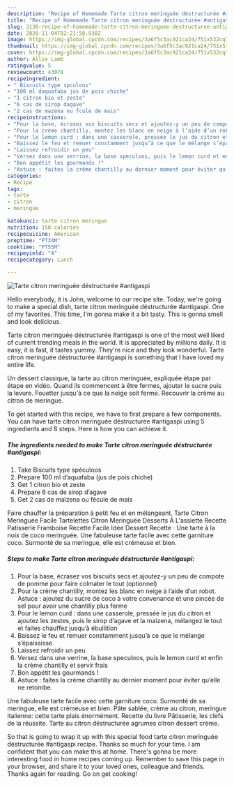 ```yaml
---
description: "Recipe of Homemade Tarte citron meringuée déstructurée #antigaspi"
title: "Recipe of Homemade Tarte citron meringuée déstructurée #antigaspi"
slug: 3138-recipe-of-homemade-tarte-citron-meringuee-destructuree-antigaspi
date: 2020-11-04T02:21:50.930Z
image: https://img-global.cpcdn.com/recipes/3a6f5c3ac921ca24/751x532cq70/tarte-citron-meringuee-destructuree-antigaspi-photo-principale-de-la-recette.jpg
thumbnail: https://img-global.cpcdn.com/recipes/3a6f5c3ac921ca24/751x532cq70/tarte-citron-meringuee-destructuree-antigaspi-photo-principale-de-la-recette.jpg
cover: https://img-global.cpcdn.com/recipes/3a6f5c3ac921ca24/751x532cq70/tarte-citron-meringuee-destructuree-antigaspi-photo-principale-de-la-recette.jpg
author: Allie Lamb
ratingvalue: 5
reviewcount: 43078
recipeingredient:
- " Biscuits type spculoos"
- "100 ml daquafaba jus de pois chiche"
- "1 citron bio et zeste"
- "6 cas de sirop dagave"
- "2 cas de mazena ou fcule de mais"
recipeinstructions:
- "Pour la base, écrasez vos biscuits secs et ajoutez-y un peu de compote de pomme pour faire colmater le tout (optionnel)"
- "Pour la crème chantilly, montez les blanc en neige à l’aide d’un robot. Astuce : ajoutez du sucre de coco à votre convenance et une pincée de sel pour avoir une chantilly plus ferme"
- "Pour le lemon curd : dans une casserole, pressée le jus du citron et ajoutez les zestes, puis le sirop d’agave et la maizena, mélangez le tout et faites chauffez jusqu’à ébullition"
- "Baissez le feu et remuer constamment jusqu’à ce que le mélange s’épaississe"
- "Laissez refroidir un peu"
- "Versez dans une verrine, la base speculoos, puis le lemon curd et enfin la crème chantilly et servir frais"
- "Bon appétit les gourmands !"
- "Astuce : faites la crème chantilly au dernier moment pour éviter qu’elle ne retombe."
categories:
- Recipe
tags:
- tarte
- citron
- meringue

katakunci: tarte citron meringue 
nutrition: 150 calories
recipecuisine: American
preptime: "PT34M"
cooktime: "PT55M"
recipeyield: "4"
recipecategory: Lunch

---
```



![Tarte citron meringuée déstructurée #antigaspi](https://img-global.cpcdn.com/recipes/3a6f5c3ac921ca24/751x532cq70/tarte-citron-meringuee-destructuree-antigaspi-photo-principale-de-la-recette.jpg)

Hello everybody, it is John, welcome to our recipe site. Today, we're going to make a special dish, tarte citron meringuée déstructurée #antigaspi. One of my favorites. This time, I'm gonna make it a bit tasty. This is gonna smell and look delicious.

Tarte citron meringuée déstructurée #antigaspi is one of the most well liked of current trending meals in the world. It is appreciated by millions daily. It is easy, it is fast, it tastes yummy. They're nice and they look wonderful. Tarte citron meringuée déstructurée #antigaspi is something that I have loved my entire life.

Un dessert classique, la tarte au citron meringuée, expliquée étape par étape en vidéo. Quand ils commencent à être fermes, ajouter le sucre puis la levure. Fouetter jusqu&#39;à ce que la neige soit ferme. Recouvrir la crème au citron de meringue.


To get started with this recipe, we have to first prepare a few components. You can have tarte citron meringuée déstructurée #antigaspi using 5 ingredients and 8 steps. Here is how you can achieve it.

<!--inarticleads1-->

##### The ingredients needed to make Tarte citron meringuée déstructurée #antigaspi:

1. Take  Biscuits type spéculoos
1. Prepare 100 ml d’aquafaba (jus de pois chiche)
1. Get 1 citron bio et zeste
1. Prepare 6 cas de sirop d’agave
1. Get 2 cas de maïzena ou fécule de mais


Faire chauffer la préparation à petit feu et en mélangeant. Tarte Citron Meringuée Facile Tartelettes Citron Meringuée Desserts À L&#39;assiette Recette Patisserie Framboise Recette Facile Idée Dessert Recette · Une tarte à la noix de coco meringuée. Une fabuleuse tarte facile avec cette garniture coco. Surmonté de sa meringue, elle est crémeuse et bien. 

<!--inarticleads2-->

##### Steps to make Tarte citron meringuée déstructurée #antigaspi:

1. Pour la base, écrasez vos biscuits secs et ajoutez-y un peu de compote de pomme pour faire colmater le tout (optionnel)
1. Pour la crème chantilly, montez les blanc en neige à l’aide d’un robot. Astuce : ajoutez du sucre de coco à votre convenance et une pincée de sel pour avoir une chantilly plus ferme
1. Pour le lemon curd : dans une casserole, pressée le jus du citron et ajoutez les zestes, puis le sirop d’agave et la maizena, mélangez le tout et faites chauffez jusqu’à ébullition
1. Baissez le feu et remuer constamment jusqu’à ce que le mélange s’épaississe
1. Laissez refroidir un peu
1. Versez dans une verrine, la base speculoos, puis le lemon curd et enfin la crème chantilly et servir frais
1. Bon appétit les gourmands !
1. Astuce : faites la crème chantilly au dernier moment pour éviter qu’elle ne retombe.


Une fabuleuse tarte facile avec cette garniture coco. Surmonté de sa meringue, elle est crémeuse et bien. Pâte sablée, crème au citron, meringue italienne: cette tarte plais énormément. Recette du livre Pâtisserie, les clefs de la réussite. Tarte au citron déstructurée agrumes citron dessert crème. 

So that is going to wrap it up with this special food tarte citron meringuée déstructurée #antigaspi recipe. Thanks so much for your time. I am confident that you can make this at home. There's gonna be more interesting food in home recipes coming up. Remember to save this page in your browser, and share it to your loved ones, colleague and friends. Thanks again for reading. Go on get cooking!
